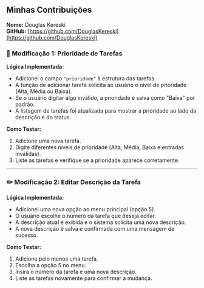 ## Minhas Contribuições

**Nome:** Douglas Kereski  
**GitHub:** [https://github.com/DouglasKereski](https://github.com/DouglasKereski)

### 🔧 Modificação 1: Prioridade de Tarefas

**Lógica Implementada:**

- Adicionei o campo `"prioridade"` à estrutura das tarefas.
- A função de adicionar tarefa solicita ao usuário o nível de prioridade (Alta, Média ou Baixa).
- Se o usuário digitar algo inválido, a prioridade é salva como "Baixa" por padrão.
- A listagem de tarefas foi atualizada para mostrar a prioridade ao lado da descrição e do status.

**Como Testar:**

1. Adicione uma nova tarefa.
2. Digite diferentes níveis de prioridade (Alta, Média, Baixa e entradas inválidas).
3. Liste as tarefas e verifique se a prioridade aparece corretamente.

---

### ✏️ Modificação 2: Editar Descrição da Tarefa

**Lógica Implementada:**

- Adicionei uma nova opção ao menu principal (opção 5).
- O usuário escolhe o número da tarefa que deseja editar.
- A descrição atual é exibida e o sistema solicita uma nova descrição.
- A nova descrição é salva e confirmada com uma mensagem de sucesso.

**Como Testar:**

1. Adicione pelo menos uma tarefa.
2. Escolha a opção 5 no menu.
3. Insira o número da tarefa e uma nova descrição.
4. Liste as tarefas novamente para confirmar a mudança.


